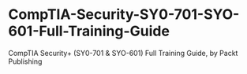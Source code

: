 # CompTIA-Security-SY0-701-SYO-601-Full-Training-Guide
CompTIA Security+ (SY0-701 &amp; SYO-601) Full Training Guide, by Packt Publishing
